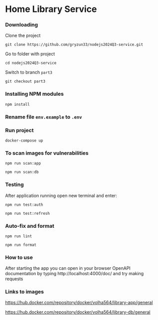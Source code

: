 # Home Library Service

### Downloading

Clone the project

```
git clone https://github.com/gryzun33/nodejs2024Q3-service.git

```

Go to folder with project

```
cd nodejs2024Q3-service
```

Switch to branch `part3`

```
git checkout part3
```

### Installing NPM modules

```
npm install
```

### Rename file `env.example`  to `.env`


### Run project

```
docker-compose up
```

### To scan images for vulnerabilities

```
npm run scan:app

npm run scan:db
```

### Testing

After application running open new terminal and enter:

```
npm run test:auth

npm run test:refresh
```

### Auto-fix and format

```
npm run lint
```

```
npm run format
```

### How to use

After starting the app you can open in your browser OpenAPI documentation by typing http://localhost:4000/doc/ and try making requests

### Links to images

https://hub.docker.com/repository/docker/volha564/library-app/general

https://hub.docker.com/repository/docker/volha564/library-db/general

